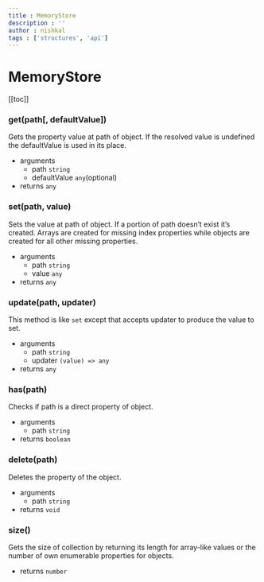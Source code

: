 ```yaml
---
title : MemoryStore
description : ''
author : nishkal
tags : ['structures', 'api']
---
```


# MemoryStore

[[toc]]

### get(path[, defaultValue])
Gets the property value at path of object. If the resolved value is undefined the defaultValue is used in its place.
* arguments
  * path `string`
  * defaultValue `any`(optional)
* returns `any`


### set(path, value)
Sets the value at path of object. If a portion of path doesn’t exist it’s created. Arrays are created for missing index properties while objects are created for all other missing properties.
* arguments
  * path `string`
  * value `any`
* returns `any`


### update(path, updater)
This method is like `set` except that accepts updater to produce the value to set. 
* arguments
  * path `string`
  * updater `(value) => any`
* returns `any`

### has(path)
Checks if path is a direct property of object.
* arguments
  * path `string`
* returns `boolean`


### delete(path)
Deletes the property of the object.
* arguments
  * path `string`
* returns `void`


### size()
Gets the size of collection by returning its length for array-like values or the number of own enumerable properties for objects.
* returns `number`